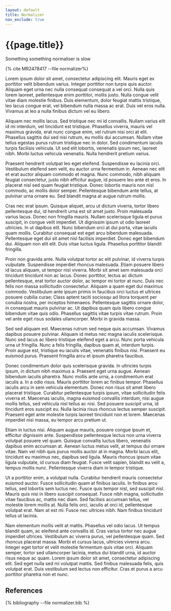 ```yaml
---
layout: default
title: Normalizer
nav_exclude: true
---
```


# {{page.title}}
Something something normaliser is slow

{% cite MR2478417 --file normalizer%}

Lorem ipsum dolor sit amet, consectetur adipiscing elit. Mauris eget ex porttitor velit bibendum varius. Integer porttitor non turpis quis auctor. Aliquam eget urna nec nulla consequat consequat a vel orci. Nulla quis lorem laoreet, pellentesque enim porttitor, mollis justo. Nulla congue velit vitae diam molestie finibus. Duis elementum, dolor feugiat mattis tristique, leo lacus congue erat, vel bibendum nulla massa ac erat. Duis vel eros nulla. Vivamus at leo a nulla finibus dictum vel eu libero.

Aliquam nec mollis lacus. Sed tristique nec mi id convallis. Nullam varius elit id mi interdum, vel tincidunt est tristique. Phasellus viverra, mauris vel maximus gravida, erat nunc congue enim, vel rutrum nisi orci at elit. Phasellus sagittis dui sed nisi rutrum, eu mollis dui accumsan. Nullam vitae tellus egestas purus rutrum tristique nec in dolor. Sed condimentum iaculis turpis facilisis vehicula. Ut sed elit lobortis, venenatis ipsum nec, laoreet nibh. Morbi luctus vehicula venenatis. Nulla hendrerit pretium varius.

Praesent hendrerit volutpat leo eget eleifend. Suspendisse eu lacinia orci. Vestibulum eleifend sem velit, eu auctor urna fermentum in. Aenean nec elit et erat auctor aliquam commodo et magna. Nunc commodo, nibh aliquam feugiat consectetur, justo nibh efficitur augue, id posuere leo ante et eros. In placerat nisl sed quam feugiat tristique. Donec lobortis mauris non nisl commodo, ac mollis dolor semper. Pellentesque bibendum ante tellus, at pulvinar urna ornare eu. Sed blandit magna at augue rutrum mollis.

Cras nec erat ipsum. Quisque aliquet, arcu ut dictum viverra, tortor libero pellentesque dui, id hendrerit urna est sit amet justo. Proin malesuada varius lacus. Donec non fringilla mauris. Nullam scelerisque ligula et purus suscipit, in congue velit imperdiet. Ut dignissim ipsum ut odio laoreet ultricies. In ut dapibus elit. Nunc bibendum orci at dui porta, vitae iaculis quam mollis. Curabitur consequat est eget arcu bibendum malesuada. Pellentesque eget dui sit amet nisl facilisis imperdiet. Donec eget bibendum dui. Aliquam non elit elit. Duis vitae luctus ligula. Phasellus porttitor blandit fringilla.

Proin non gravida ante. Nulla volutpat tortor ac elit pulvinar, id viverra turpis vulputate. Suspendisse imperdiet rhoncus malesuada. Etiam posuere libero id lacus aliquam, ut tempor nisl viverra. Morbi sit amet sem malesuada orci tincidunt tincidunt non ac lacus. Donec porttitor, lectus ac dictum pellentesque, erat tortor auctor dolor, ac tempor mi tortor at nunc. Duis nec felis non massa sollicitudin consectetur. Aliquam a quam eget dui maximus commodo. Vestibulum ante ipsum primis in faucibus orci luctus et ultrices posuere cubilia curae; Class aptent taciti sociosqu ad litora torquent per conubia nostra, per inceptos himenaeos. Pellentesque sagittis ornare dolor, in consequat mauris pulvinar ac. Ut dapibus quam quis libero congue bibendum vitae quis odio. Phasellus sagittis vitae turpis vitae rutrum. Proin vel ante eget risus sodales ullamcorper. Morbi in gravida massa.

Sed sed aliquam est. Maecenas rutrum sed neque quis accumsan. Vivamus dapibus posuere pulvinar. Aliquam id metus nec magna iaculis scelerisque. Nunc sed lacus ac libero tristique eleifend eget a arcu. Nunc porta vehicula urna ut fringilla. Nunc a felis fringilla, dapibus quam at, interdum turpis. Proin augue est, tristique eu iaculis vitae, venenatis finibus nisi. Praesent eu euismod purus. Praesent fringilla arcu et ipsum pharetra faucibus.

Donec condimentum dolor quis scelerisque gravida. In ultricies turpis ipsum, in dictum nibh maximus a. Praesent eget urna augue. Aenean bibendum iaculis pharetra. Nunc mollis ante urna, a condimentum erat iaculis a. In a odio risus. Mauris porttitor lorem ac finibus tempor. Phasellus iaculis arcu in sem vehicula elementum. Donec non risus sit amet libero placerat tristique. Curabitur pellentesque turpis ipsum, vitae sollicitudin felis viverra et. Maecenas iaculis, magna euismod convallis interdum, nisi augue mollis tellus, sed vehicula nisl tellus ac nisi. Sed posuere suscipit urna, id tincidunt eros suscipit eu. Nulla lacinia risus rhoncus lectus semper suscipit. Praesent eget ante molestie turpis laoreet tincidunt non et lorem. Maecenas imperdiet nisi massa, eu tempor arcu pretium ut.

Etiam in luctus nisi. Aliquam augue mauris, posuere congue ipsum et, efficitur dignissim ante. Suspendisse pellentesque lectus non urna viverra volutpat posuere vel quam. Quisque convallis luctus libero, venenatis dapibus enim accumsan at. Aenean luctus metus velit, at tempus dui ornare vitae. Nam vel nibh quis purus mollis auctor at in magna. Morbi lacus elit, tincidunt eu maximus nec, dapibus sed ligula. Mauris rhoncus ipsum vitae ligula vulputate, id cursus diam feugiat. Fusce velit sapien, blandit eu velit a, tempus mollis nunc. Pellentesque viverra diam in tempor tristique.

Ut a porttitor enim, a volutpat nulla. Curabitur hendrerit mauris consectetur euismod auctor. Fusce sollicitudin quam at finibus iaculis. In finibus arcu tellus, sed lobortis sem luctus nec. Fusce quis tempor nisl, sed suscipit nisl. Mauris quis nisi in libero suscipit consequat. Fusce nibh magna, sollicitudin vitae faucibus ac, mattis nec diam. Sed facilisis accumsan tellus, vel molestie lorem mollis at. Nulla felis orci, iaculis at orci id, pellentesque volutpat erat. Nam at est mi. Fusce nec ultrices nibh. Nam finibus tincidunt tellus ut lacinia.

Nam elementum mollis velit at mattis. Phasellus vel odio lacus. Ut tempus blandit quam, ac eleifend ante convallis id. Cras varius tortor nec augue imperdiet ultrices. Vestibulum ac viverra purus, vel pellentesque quam. Sed rhoncus placerat massa. Morbi et cursus lacus, ultricies viverra arcu. Integer eget tortor et velit molestie fermentum quis vitae orci. Aliquam semper, tortor sed ullamcorper lacinia, metus dui blandit urna, id auctor risus neque ac quam. Lorem ipsum dolor sit amet, consectetur adipiscing elit. Sed eget nulla sed mi volutpat mattis. Sed finibus malesuada felis, quis volutpat erat. Duis vestibulum sed lectus non efficitur. Cras et purus a arcu porttitor pharetra non et nunc.
## References
{% bibliography --file normalizer.bib %}